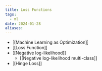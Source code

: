 ```yaml
---
title: Loss Functions
tags:
  - ml
date: 2024-01-28
aliases:
---
```

- [[Machine Learning as Optimization]]
- [[Loss Function]]
- [[Negative log-likelihood]]
	- [[Negative log-likelihood multi-class]]
- [[Hinge Loss]]